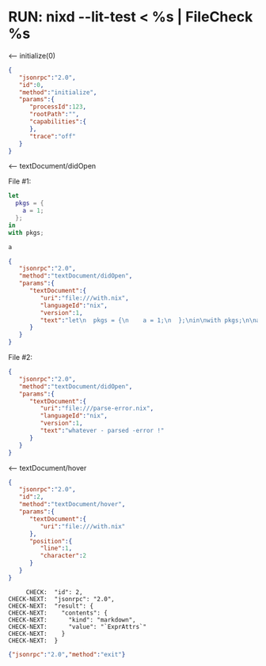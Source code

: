# RUN: nixd --lit-test < %s | FileCheck %s

<-- initialize(0)

```json
{
   "jsonrpc":"2.0",
   "id":0,
   "method":"initialize",
   "params":{
      "processId":123,
      "rootPath":"",
      "capabilities":{
      },
      "trace":"off"
   }
}
```


<-- textDocument/didOpen

File #1:

```nix
let
  pkgs = {
    a = 1;
  };
in
with pkgs;

a
```

```json
{
   "jsonrpc":"2.0",
   "method":"textDocument/didOpen",
   "params":{
      "textDocument":{
         "uri":"file:///with.nix",
         "languageId":"nix",
         "version":1,
         "text":"let\n  pkgs = {\n    a = 1;\n  };\nin\nwith pkgs;\n\na\n\n"
      }
   }
}
```

File #2:


```json
{
   "jsonrpc":"2.0",
   "method":"textDocument/didOpen",
   "params":{
      "textDocument":{
         "uri":"file:///parse-error.nix",
         "languageId":"nix",
         "version":1,
         "text":"whatever - parsed -error !"
      }
   }
}
```

<-- textDocument/hover

```json
{
   "jsonrpc":"2.0",
   "id":2,
   "method":"textDocument/hover",
   "params":{
      "textDocument":{
         "uri":"file:///with.nix"
      },
      "position":{
         "line":1,
         "character":2
      }
   }
}
```

```
     CHECK:  "id": 2,
CHECK-NEXT:  "jsonrpc": "2.0",
CHECK-NEXT:  "result": {
CHECK-NEXT:    "contents": {
CHECK-NEXT:      "kind": "markdown",
CHECK-NEXT:      "value": "`ExprAttrs`"
CHECK-NEXT:    }
CHECK-NEXT:  }
```

```json
{"jsonrpc":"2.0","method":"exit"}
```
